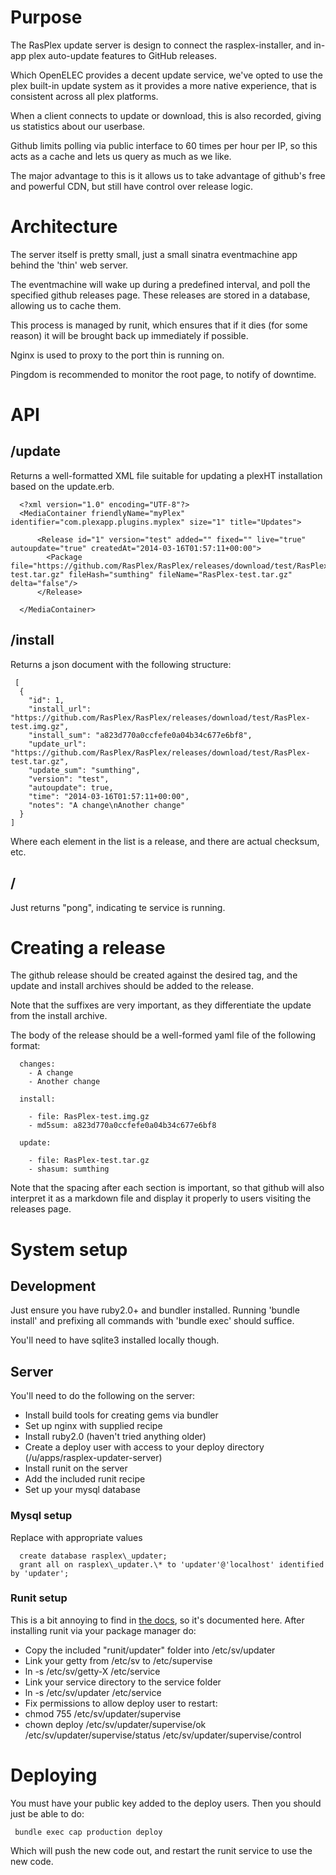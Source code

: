 # Purpose

The RasPlex update server is design to connect the rasplex-installer, and in-app plex auto-update features to GitHub releases.

Which OpenELEC provides a decent update service, we've opted to use the plex built-in update system as it provides a more native experience, that is consistent across all plex platforms.

When a client connects to update or download, this is also recorded, giving us statistics about our userbase.

Github limits polling via public interface to 60 times per hour per IP, so this acts as a cache and lets us query as much as we like.

The major advantage to this is it allows us to take advantage of github's free and powerful CDN, but still have control over release logic.

# Architecture

The server itself is pretty small, just a small sinatra eventmachine app behind the 'thin' web server.

The eventmachine will wake up during a predefined interval, and poll the specified github releases page. These releases are stored in a database, allowing us to cache them.

This process is managed by runit, which ensures that if it dies (for some reason) it will be brought back up immediately if possible.

Nginx is used to proxy to the port thin is running on.

Pingdom is recommended to monitor the root page, to notify of downtime.

# API

## /update

Returns a well-formatted XML file suitable for updating a plexHT installation based on the update.erb.

```
  <?xml version="1.0" encoding="UTF-8"?>
  <MediaContainer friendlyName="myPlex" identifier="com.plexapp.plugins.myplex" size="1" title="Updates">
    
      <Release id="1" version="test" added="" fixed="" live="true" autoupdate="true" createdAt="2014-03-16T01:57:11+00:00">
        <Package file="https://github.com/RasPlex/RasPlex/releases/download/test/RasPlex-test.tar.gz" fileHash="sumthing" fileName="RasPlex-test.tar.gz" delta="false"/>
      </Release>
    
  </MediaContainer>

```

## /install

Returns a json document with the following structure:

```
 [
  {
    "id": 1,
    "install_url": "https://github.com/RasPlex/RasPlex/releases/download/test/RasPlex-test.img.gz",
    "install_sum": "a823d770a0ccfefe0a04b34c677e6bf8",
    "update_url": "https://github.com/RasPlex/RasPlex/releases/download/test/RasPlex-test.tar.gz",
    "update_sum": "sumthing",
    "version": "test",
    "autoupdate": true,
    "time": "2014-03-16T01:57:11+00:00",
    "notes": "A change\nAnother change"
  }
]

```

Where each element in the list is a release, and there are actual checksum, etc.


## /

Just returns "pong", indicating te service is running.

# Creating a release

The github release should be created against the desired tag, and the update and install archives should be added to the release.

Note that the suffixes are very important, as they differentiate the update from the install archive.

The body of the release should be a well-formed yaml file of the following format:

```
  changes:
    - A change
    - Another change
  
  install:
  
    - file: RasPlex-test.img.gz
    - md5sum: a823d770a0ccfefe0a04b34c677e6bf8
  
  update:
  
    - file: RasPlex-test.tar.gz
    - shasum: sumthing
```    
     
Note that the spacing after each section is important, so that github will also interpret it as a markdown file and display it properly to users visiting the releases page.


# System setup

## Development

Just ensure you have ruby2.0+ and bundler installed. Running 'bundle install' and prefixing all commands with 'bundle exec' should suffice.

You'll need to have sqlite3 installed locally though.

## Server

You'll need to do the following on the server:

+ Install build tools for creating gems via bundler
+ Set up nginx with supplied recipe
+ Install ruby2.0 (haven't tried anything older)
+ Create a deploy user with access to your deploy directory (/u/apps/rasplex-updater-server)
+ Install runit on the server
+ Add the included runit recipe
+ Set up your mysql database 

### Mysql setup

Replace with appropriate values

```
  create database rasplex\_updater;
  grant all on rasplex\_updater.\* to 'updater'@'localhost' identified by 'updater';
```


### Runit setup

This is a bit annoying to find in [the docs](http://smarden.org/runit/faq.html), so it's documented here. After installing runit via your package manager do:

+ Copy the included "runit/updater" folder into /etc/sv/updater
+ Link your getty from /etc/sv to /etc/supervise
 + ln -s /etc/sv/getty-X /etc/service
+ Link your service directory to the service folder
 + ln -s /etc/sv/updater /etc/service
+ Fix permissions to allow deploy user to restart:
 + chmod 755 /etc/sv/updater/supervise
 + chown deploy /etc/sv/updater/supervise/ok /etc/sv/updater/supervise/status /etc/sv/updater/supervise/control

# Deploying

You must have your public key added to the deploy users. Then you should just be able to do:

```
 bundle exec cap production deploy
```

Which will push the new code out, and restart the runit service to use the new code.
